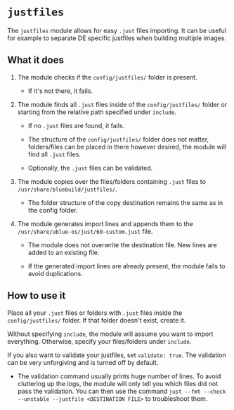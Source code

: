 # `justfiles`

The `justfiles` module allows for easy `.just` files importing. It can be useful for example to separate DE specific justfiles when building multiple images.

## What it does

1. The module checks if the `config/justfiles/` folder is present.
    
    * If it's not there, it fails.

2. The module finds all `.just` files inside of the `config/justfiles/` folder or starting from the relative path specified under `include`.
    
    * If no `.just` files are found, it fails.

    * The structure of the `config/justfiles/` folder does not matter, folders/files can be placed in there however desired, the module will find all `.just` files.

    * Optionally, the `.just` files can be validated.

3. The module copies over the files/folders containing `.just` files to `/usr/share/bluebuild/justfiles/`.

    * The folder structure of the copy destination remains the same as in the config folder.

4. The module generates import lines and appends them to the `/usr/share/ublue-os/just/60-custom.just` file.
    
    * The module does not overwrite the destination file. New lines are added to an existing file.

    * If the generated import lines are already present, the module fails to avoid duplications.

## How to use it

Place all your `.just` files or folders with `.just` files inside the `config/justfiles/` folder. If that folder doesn't exist, create it.

Without specifying `include`, the module will assume you want to import everything. Otherwise, specify your files/folders under `include`.

If you also want to validate your justfiles, set `validate: true`. The validation can be very unforgiving and is turned off by default.

* The validation command usually prints huge number of lines. To avoid cluttering up the logs, the module will only tell you which files did not pass the validation. You can then use the command `just --fmt --check --unstable --justfile <DESTINATION FILE>` to troubleshoot them.
